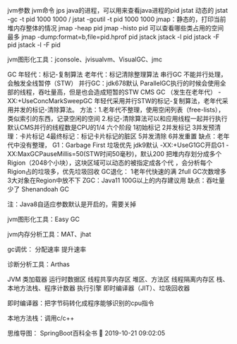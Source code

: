 jvm参数
jvm命令
    jps
    java的进程，可以用来查看java进程的pid
    jstat 动态的
    jstat -gc -t pid 1000 1000 / jstat -gcutil -t pid 1000 1000
    jmap：静态的，打印当前堆内存整体的情况
    jmap -heap pid
    jmap -histo pid 可以查看哪些类占用的空间最多
    jmap -dump:format=b,file=pid.hprof pid
    jstack
    jstack -l pid
    jstack -F pid
    jstack -l -F pid

jvm图形化工具：jconsole、jvisualvm、VisualGC、jmc

GC
    年轻代：标记-复制算法
    老年代：标记清除整理算法
串行GC
    不能并行处理，会触发全线暂停（STW）
并行GC：jdk678默认
    ParallelGC执行的时候会使用全部的线程，吞吐量高，但是也会造成短暂的STW
CMS GC （发生在老年代）
    -XX:+UseConcMarkSweepGC 年轻代采用并行STW的标记-复制算法，老年代采用并发的标记-清除算法。
    方法：1.老年代不整理，使用空闲列表（free-lists），类似索引的东西，记录空闲的空间
         2.标记-清除算法可以和应用线程一起并行执行
    默认CMS并行的线程数是CPU的1/4
    六个阶段
        1初始标记
        2并发标记
        3并发预清理：卡片标记
        4最终标记：标记卡片标记的脏区
        5并发清除
        6并发重置
    缺点：老年代中没有整理，
G1：Garbage First 垃圾优先
    jdk9默认
    -XX:+UseG1GC开启G1 -XX:MaxGCPauseMillis=50(STW时间50毫秒)，默认200
    把堆内存划分成多个Rigion（2048个小块），这块区域可以动态的被指定成各个代 ，会分析每个Rigion占的垃圾多，优先垃圾回收
    GC退化：
        1老年代快速的满
        2full GC次数增多
        3大对象在Region中放不下
ZGC：Java11 100G以上的内存建议用
    缺点：吞吐量少了
Shenandoah GC

注：Java8自适应参数默认是开启的，需要关掉

jvm图形化工具：Easy GC 

jvm内存分析工具：MAT、jhat

gc调优：
    分配速率
    提升速率 
    
诊断分析工具：Arthas




JVM
类加载器
运行时数据区
线程共享内存区
堆区、方法区
线程隔离内存区
栈、本地方法栈、程序计数器
执行引擎
即时编译器（JIT）、垃圾回收器

即时编译器：把字节码转化成程序能够识别的cpu指令

本地方法栈：调用c/c++


思维导图：
SpringBoot百科全书
 2019-10-21 09:02:05





























